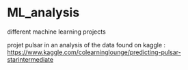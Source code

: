 # ML_analysis
different machine learning projects

projet pulsar in an analysis of the data found on kaggle : https://www.kaggle.com/colearninglounge/predicting-pulsar-starintermediate
